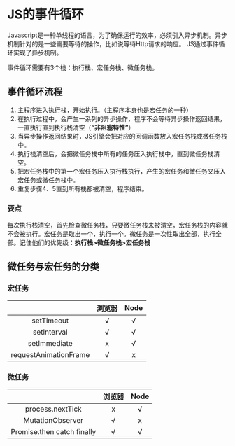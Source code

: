 # JS的事件循环 #

Javascript是一种单线程的语言，为了确保运行的效率，必须引入异步机制。异步机制针对的是一些需要等待的操作，比如说等待Http请求的响应。
JS通过事件循环实现了异步机制。  

事件循环需要有3个栈：执行栈、宏任务栈、微任务栈。

## 事件循环流程 ##
1. 主程序进入执行栈，开始执行。（主程序本身也是宏任务的一种）
2. 在执行过程中，会产生一系列的异步操作，程序不会等待异步操作返回结果，一直执行直到执行栈清空（**“非阻塞特性”**）
3. 当异步操作返回结果时，JS引擎会把对应的回调函数放入宏任务栈或微任务栈中。
4. 执行栈清空后，会把微任务栈中所有的任务压入执行栈中，直到微任务栈清空。
5. 把宏任务栈中的第一个宏任务压入执行栈执行，产生的宏任务和微任务又压入宏任务或微任务栈中。
6. 重复步骤4、5直到所有栈都被清空，程序结束。

### 要点 ###
每次执行栈清空，首先检查微任务栈，只要微任务栈未被清空，宏任务栈的内容就不会被执行。宏任务是取出一个，执行一个。微任务是一次性取出全部，执行全部。记住他们的优先级：**执行栈>微任务栈>宏任务栈**

## 微任务与宏任务的分类 ##

### 宏任务 ###
|                       | 浏览器 | Node |
| :-------------------: | :----: | :--: |
|      setTimeout       |   √    |  √   |
|      setInterval      |   √    |  √   |
|     setImmediate      |   x    |  √   |
| requestAnimationFrame |   √    |  x   |

### 微任务 ###
|                            | 浏览器 | Node |
| :------------------------: | :----: | :--: |
|      process.nextTick      |   x    |  √   |
|      MutationObserver      |   √    |  x   |
| Promise.then catch finally |   √    |  √   |
